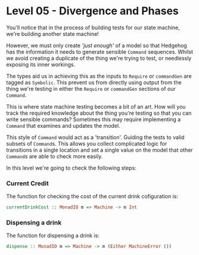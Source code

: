 # Level 05 - Divergence and Phases

You'll notice that in the process of building tests for our state machine,
we're building another state machine!

However, we must only create _'just enough'_ of a model so that Hedgehog has
the information it needs to generate sensible `Command` sequences. Whilst we
avoid creating a duplicate of the thing we're trying to test, or needlessly
exposing its inner workings.

The types aid us in achieving this as the inputs to `Require` or `commandGen`
are tagged as `Symbolic`. This prevent us from directly using output from the
thing we're testing in either the `Require` or `commandGen` sections of our
`Command`.

This is where state machine testing becomes a bit of an art. How will you
track the required knowledge about the thing you're testing so that you can
write sensible commands? Sometimes this may require implementing a `Command`
that examines and updates the model.

This style of `Command` would act as a 'transition'. Guiding the tests to
valid subsets of `Command`s. This allows you collect complicated logic for
transitions in a single location and set a single value on the model that
other `Command`s are able to check more easily.

In this level we're going to check the following steps:

### Current Credit

The function for checking the cost of the current drink cofiguration is:

```haskell
currentDrinkCost :: MonadIO m => Machine -> m Int
```

### Dispensing a drink

The function for dispensing a drink is:

```haskell
dispense :: MonadIO m => Machine -> m (Either MachineError ())
```
